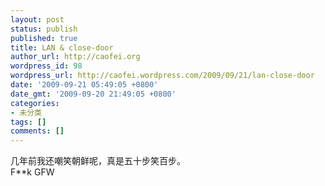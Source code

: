 ```yaml
---
layout: post
status: publish
published: true
title: LAN & close-door
author_url: http://caofei.org
wordpress_id: 98
wordpress_url: http://caofei.wordpress.com/2009/09/21/lan-close-door
date: '2009-09-21 05:49:05 +0800'
date_gmt: '2009-09-20 21:49:05 +0800'
categories:
- 未分类
tags: []
comments: []
---
```

<div id="msgcns!66CD003054696B87!1308" class="bvMsg">几年前我还嘲笑朝鲜呢，真是五十步笑百步。<br />F**k GFW</div>
